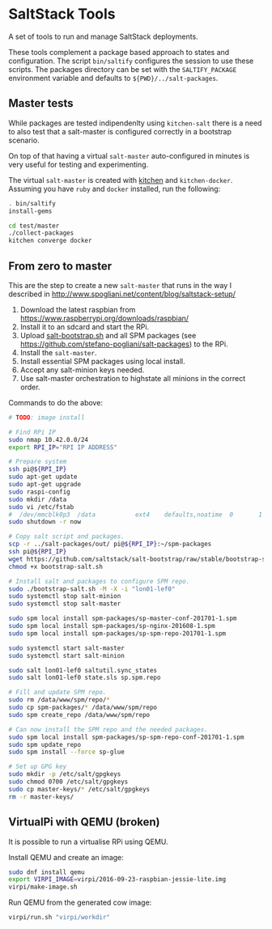 SaltStack Tools
===============
A set of tools to run and manage SaltStack deployments.

These tools complement a package based approach to states and configuration.
The script `bin/saltify` configures the session to use these scripts.
The packages directory can be set with the `SALTIFY_PACKAGE`
environment variable and defaults to `${PWD}/../salt-packages`.


Master tests
------------
While packages are tested indipendenlty using `kitchen-salt` there is a need to
also test that a salt-master is configured correctly in a bootstrap scenario.

On top of that having a virtual `salt-master` auto-configured in minutes
is very useful for testing and experimenting.

The virtual `salt-master` is created with [kitchen](http://kitchen.ci/)
and `kitchen-docker`.
Assuming you have `ruby` and `docker` installed, run the following:
```bash
. bin/saltify
install-gems

cd test/master
./collect-packages
kitchen converge docker
```


From zero to master
-------------------
This are the step to create a new `salt-master` that runs in the
way I described in http://www.spogliani.net/content/blog/saltstack-setup/

  1. Download the latest raspbian from https://www.raspberrypi.org/downloads/raspbian/
  2. Install it to an sdcard and start the RPi.
  3. Upload [salt-bootstrap.sh](https://github.com/saltstack/salt-bootstrap)
     and all SPM packages (see https://github.com/stefano-pogliani/salt-packages)
     to the RPi.
  4. Install the `salt-master`.
  5. Install essential SPM packages using local install.
  6. Accept any salt-minion keys needed.
  7. Use salt-master orchestration to highstate all minions in the correct
     order.

Commands to do the above:
```bash
# TODO: image install

# Find RPi IP
sudo nmap 10.42.0.0/24
export RPI_IP="RPI IP ADDRESS"

# Prepare system
ssh pi@${RPI_IP}
sudo apt-get update
sudo apt-get upgrade
sudo raspi-config
sudo mkdir /data
sudo vi /etc/fstab
#  /dev/mmcblk0p3  /data           ext4    defaults,noatime  0       1
sudo shutdown -r now

# Copy salt script and packages.
scp -r ../salt-packages/out/ pi@${RPI_IP}:~/spm-packages
ssh pi@${RPI_IP}
wget https://github.com/saltstack/salt-bootstrap/raw/stable/bootstrap-salt.sh
chmod +x bootstrap-salt.sh

# Install salt and packages to configure SPM repo.
sudo ./bootstrap-salt.sh -M -X -i "lon01-lef0"
sudo systemctl stop salt-minion
sudo systemctl stop salt-master

sudo spm local install spm-packages/sp-master-conf-201701-1.spm
sudo spm local install spm-packages/sp-nginx-201608-1.spm
sudo spm local install spm-packages/sp-spm-repo-201701-1.spm

sudo systemctl start salt-master
sudo systemctl start salt-minion

sudo salt lon01-lef0 saltutil.sync_states
sudo salt lon01-lef0 state.sls sp.spm.repo

# Fill and update SPM repo.
sudo rm /data/www/spm/repo/*
sudo cp spm-packages/* /data/www/spm/repo
sudo spm create_repo /data/www/spm/repo

# Can now install the SPM repo and the needed packages.
sudo spm local install spm-packages/sp-spm-repo-conf-201701-1.spm
sudo spm update_repo
sudo spm install --force sp-glue

# Set up GPG key
sudo mkdir -p /etc/salt/gpgkeys
sudo chmod 0700 /etc/salt/gpgkeys
sudo cp master-keys/* /etc/salt/gpgkeys
rm -r master-keys/
```


VirtualPi with QEMU (broken)
----------------------------
It is possible to run a virtualise RPi using QEMU.

Install QEMU and create an image:
```bash
sudo dnf install qemu
export VIRPI_IMAGE=virpi/2016-09-23-raspbian-jessie-lite.img
virpi/make-image.sh
```

Run QEMU from the generated cow image:
```bash
virpi/run.sh "virpi/workdir"
```
